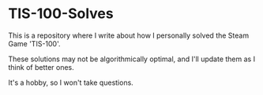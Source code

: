 TIS-100-Solves
======

This is a repository where I write about how I personally solved the Steam Game 'TIS-100'.

These solutions may not be algorithmically optimal, and I'll update them as I think of better ones.

It's a hobby, so I won't take questions.

